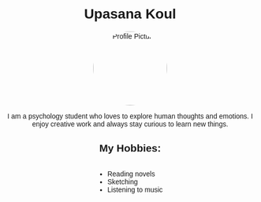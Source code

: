 <!DOCTYPE html>
<html lang="en">
<head>
  <meta charset="UTF-8">
  <meta name="viewport" content="width=device-width, initial-scale=1.0">
  <title>My Profile</title>
  <style>
    body {
      font-family: Arial, sans-serif;
      padding: 20px;
      text-align: center;
    }
    .profile-pic {
      width: 150px;
      height: 150px;
      border-radius: 50%;
      object-fit: cover;
    }
    .hobbies {
      list-style-type: disc;
      padding-left: 20px;
      text-align: left;
      display: inline-block;
    }
    @media (max-width: 600px) {
      .profile-pic {
        width: 100px;
        height: 100px;
      }
    }
  </style>
</head>
<body>
  <h1>Upasana Koul</h1>
  <img src="Screenshot_20241103_183503.jpg" alt="Profile Picture" class="profile-pic" />
  <p>I am a psychology student who loves to explore human thoughts and emotions.  
     I enjoy creative work and always stay curious to learn new things.</p>
  <h2>My Hobbies:</h2>
  <ul class="hobbies">
    <li>Reading novels</li>
    <li>Sketching</li>
    <li>Listening to music</li>
  </ul>
</body>
</html>